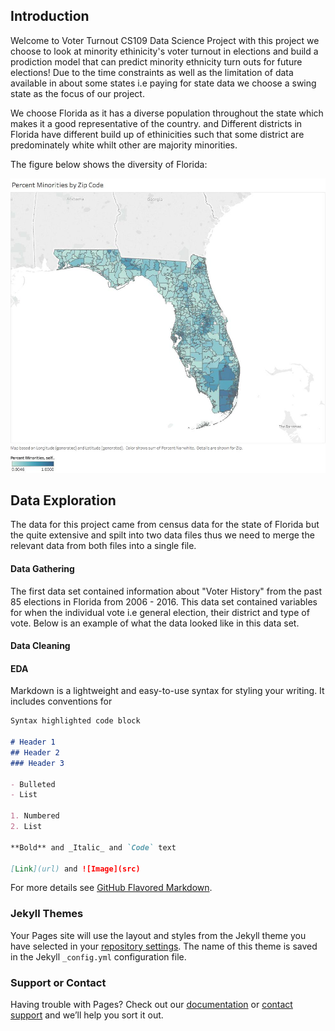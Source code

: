 ## Introduction

Welcome to Voter Turnout CS109 Data Science Project with this project we choose to look at minority ethinicity's voter turnout in elections and build a prodiction model that can predict minority ethnicity turn outs for future elections! Due to the time constraints as well as the limitation of data available in about some states i.e paying for state data we choose a swing state as the focus of our project. 

We choose Florida as it has a diverse population throughout the state which makes it a good representative of the country. and Different districts in Florida have different build up of ethinicities such that some district are predominately white whilt other are majority minorities. 

The figure below shows the diversity of Florida:

![](FloridaMinority.jpg)

## Data Exploration

The data for this project came from census data for the state of Florida but the quite extensive and spilt into two data files thus we need to merge the relevant data from both files into a single file. 

#### Data Gathering

The first data set contained information about "Voter History" from the past 85 elections in Florida from 2006 - 2016. This data set contained variables for when the individual vote i.e general election, their district and type of vote. Below is an example of what the data looked like in this data set. 

#### Data Cleaning
#### EDA


Markdown is a lightweight and easy-to-use syntax for styling your writing. It includes conventions for

```markdown
Syntax highlighted code block

# Header 1
## Header 2
### Header 3

- Bulleted
- List

1. Numbered
2. List

**Bold** and _Italic_ and `Code` text

[Link](url) and ![Image](src)
```

For more details see [GitHub Flavored Markdown](https://guides.github.com/features/mastering-markdown/).

### Jekyll Themes

Your Pages site will use the layout and styles from the Jekyll theme you have selected in your [repository settings](https://github.com/HeyItsRiddhi/CS109Site/settings). The name of this theme is saved in the Jekyll `_config.yml` configuration file.

### Support or Contact

Having trouble with Pages? Check out our [documentation](https://help.github.com/categories/github-pages-basics/) or [contact support](https://github.com/contact) and we’ll help you sort it out.
